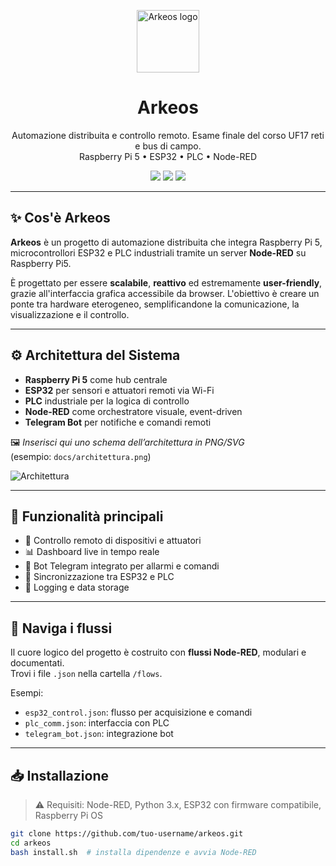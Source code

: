 <p align="center">
  <img src="https://i.imgur.com/BFbMfse.png" alt="Arkeos logo" width="100"/>
</p>

<h1 align="center">Arkeos</h1>
<p align="center">
  Automazione distribuita e controllo remoto. Esame finale del corso UF17 reti e bus di campo.<br>
  Raspberry Pi 5 • ESP32 • PLC • Node-RED
</p>

<p align="center">
  <img src="https://img.shields.io/badge/status-active-brightgreen?style=flat-square" />
  <img src="https://img.shields.io/badge/platform-RaspberryPi5-blue?style=flat-square" />
  <img src="https://img.shields.io/badge/open%20source-yes-lightgrey?style=flat-square" />
</p>

---

## ✨ Cos'è Arkeos

**Arkeos** è un progetto di automazione distribuita che integra Raspberry Pi 5, microcontrollori ESP32 e PLC industriali tramite un server **Node-RED** su Raspberry Pi5.

È progettato per essere **scalabile**, **reattivo** ed estremamente **user-friendly**, grazie all'interfaccia grafica accessibile da browser. L'obiettivo è creare un ponte tra hardware eterogeneo, semplificandone la comunicazione, la visualizzazione e il controllo.

---

## ⚙️ Architettura del Sistema

- **Raspberry Pi 5** come hub centrale
- **ESP32** per sensori e attuatori remoti via Wi-Fi
- **PLC** industriale per la logica di controllo
- **Node-RED** come orchestratore visuale, event-driven
- **Telegram Bot** per notifiche e comandi remoti

🖼️ _Inserisci qui uno schema dell’architettura in PNG/SVG_  
(esempio: `docs/architettura.png`)

![Architettura](https://i.imgur.com/ZU1MPEZ.png)

---

## 🧠 Funzionalità principali

- 🔌 Controllo remoto di dispositivi e attuatori
- 📊 Dashboard live in tempo reale
- 💬 Bot Telegram integrato per allarmi e comandi
- 🔁 Sincronizzazione tra ESP32 e PLC
- 💾 Logging e data storage

---

## 🧭 Naviga i flussi

Il cuore logico del progetto è costruito con **flussi Node-RED**, modulari e documentati.  
Trovi i file `.json` nella cartella `/flows`.

Esempi:
- `esp32_control.json`: flusso per acquisizione e comandi
- `plc_comm.json`: interfaccia con PLC
- `telegram_bot.json`: integrazione bot

---

## 📥 Installazione

> ⚠️ Requisiti: Node-RED, Python 3.x, ESP32 con firmware compatibile, Raspberry Pi OS

```bash
git clone https://github.com/tuo-username/arkeos.git
cd arkeos
bash install.sh  # installa dipendenze e avvia Node-RED
